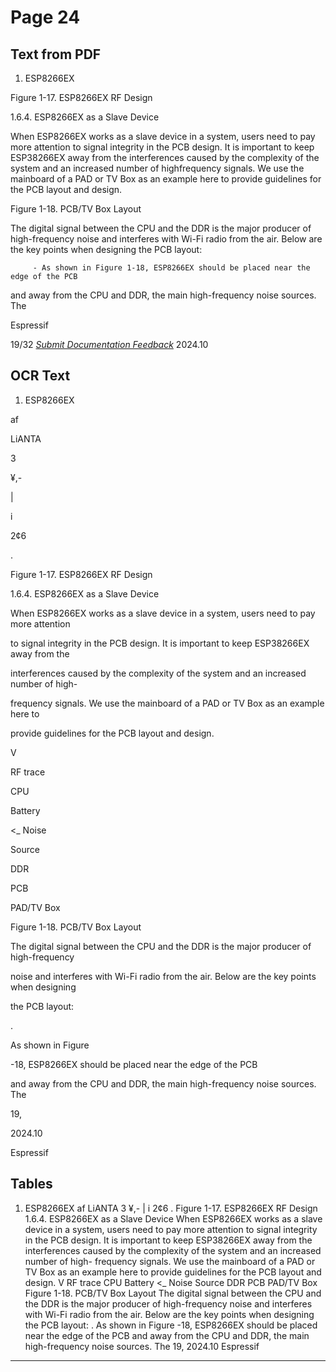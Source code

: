 # Page 24

## Text from PDF

1. ESP8266EX

Figure 1-17. ESP8266EX RF Design

1.6.4. ESP8266EX as a Slave Device

When ESP8266EX works as a slave device in a system, users need to pay more attention
to signal integrity in the PCB design. It is important to keep ESP38266EX away from the
interferences caused by the complexity of the system and an increased number of highfrequency signals. We use the mainboard of a PAD or TV Box as an example here to
provide guidelines for the PCB layout and design.

Figure 1-18. PCB/TV Box Layout

The digital signal between the CPU and the DDR is the major producer of high-frequency
noise and interferes with Wi-Fi radio from the air. Below are the key points when designing
the PCB layout:

         - As shown in Figure 1-18, ESP8266EX should be placed near the edge of the PCB
and away from the CPU and DDR, the main high-frequency noise sources. The


Espressif


19/32
*[Submit Documentation Feedback](https://www.espressif.com/en/company/documents/documentation_feedback?docId=2667&sections=&version=2.8)* 2024.10



## OCR Text

1. ESP8266EX

af

LiANTA

3

¥,-

|

i

2¢6

.

Figure 1-17. ESP8266EX RF Design

1.6.4. ESP8266EX as a Slave Device

When ESP8266EX works as a slave device in a system, users need to pay more attention

to signal integrity in the PCB design. It is important to keep ESP38266EX away from the

interferences caused by the complexity of the system and an increased number of high-

frequency signals. We use the mainboard of a PAD or TV Box as an example here to

provide guidelines for the PCB layout and design.

V

RF trace

CPU

Battery

<_ Noise

Source

DDR

PCB

PAD/TV Box

Figure 1-18. PCB/TV Box Layout

The digital signal between the CPU and the DDR is the major producer of high-frequency

noise and interferes with Wi-Fi radio from the air. Below are the key points when designing

the PCB layout:

.

As shown in Figure

-18, ESP8266EX should be placed near the edge of the PCB

and away from the CPU and DDR, the main high-frequency noise sources. The

19,

2024.10

Espressif

## Tables

1. ESP8266EX
af LiANTA
3
¥,-
| i
2¢6 .
Figure 1-17. ESP8266EX RF Design
1.6.4. ESP8266EX as a Slave Device
When ESP8266EX works as a slave device in a system, users need to pay more attention
to signal integrity in the PCB design. It is important to keep ESP38266EX away from the
interferences caused by the complexity of the system and an increased number of high-
frequency signals. We use the mainboard of a PAD or TV Box as an example here to
provide guidelines for the PCB layout and design.
V
RF trace
CPU Battery
<_ Noise
Source
DDR
PCB
PAD/TV Box
Figure 1-18. PCB/TV Box Layout
The digital signal between the CPU and the DDR is the major producer of high-frequency
noise and interferes with Wi-Fi radio from the air. Below are the key points when designing
the PCB layout:
. As shown in Figure -18, ESP8266EX should be placed near the edge of the PCB
and away from the CPU and DDR, the main high-frequency noise sources. The
19,
2024.10 Espressif


---

